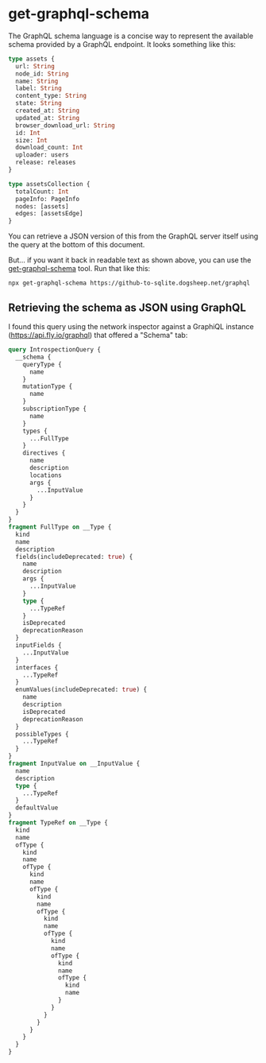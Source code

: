 # get-graphql-schema

The GraphQL schema language is a concise way to represent the available schema provided by a GraphQL endpoint. It looks something like this:

```graphql
type assets {
  url: String
  node_id: String
  name: String
  label: String
  content_type: String
  state: String
  created_at: String
  updated_at: String
  browser_download_url: String
  id: Int
  size: Int
  download_count: Int
  uploader: users
  release: releases
}

type assetsCollection {
  totalCount: Int
  pageInfo: PageInfo
  nodes: [assets]
  edges: [assetsEdge]
}
```
You can retrieve a JSON version of this from the GraphQL server itself using the query at the bottom of this document.

But... if you want it back in readable text as shown above, you can use the [get-graphql-schema]() tool. Run that like this:

    npx get-graphql-schema https://github-to-sqlite.dogsheep.net/graphql

## Retrieving the schema as JSON using GraphQL

I found this query using the network inspector against a GraphiQL instance (https://api.fly.io/graphql) that offered a "Schema" tab:

```graphql
query IntrospectionQuery {
  __schema {
    queryType {
      name
    }
    mutationType {
      name
    }
    subscriptionType {
      name
    }
    types {
      ...FullType
    }
    directives {
      name
      description
      locations
      args {
        ...InputValue
      }
    }
  }
}
fragment FullType on __Type {
  kind
  name
  description
  fields(includeDeprecated: true) {
    name
    description
    args {
      ...InputValue
    }
    type {
      ...TypeRef
    }
    isDeprecated
    deprecationReason
  }
  inputFields {
    ...InputValue
  }
  interfaces {
    ...TypeRef
  }
  enumValues(includeDeprecated: true) {
    name
    description
    isDeprecated
    deprecationReason
  }
  possibleTypes {
    ...TypeRef
  }
}
fragment InputValue on __InputValue {
  name
  description
  type {
    ...TypeRef
  }
  defaultValue
}
fragment TypeRef on __Type {
  kind
  name
  ofType {
    kind
    name
    ofType {
      kind
      name
      ofType {
        kind
        name
        ofType {
          kind
          name
          ofType {
            kind
            name
            ofType {
              kind
              name
              ofType {
                kind
                name
              }
            }
          }
        }
      }
    }
  }
}
```
